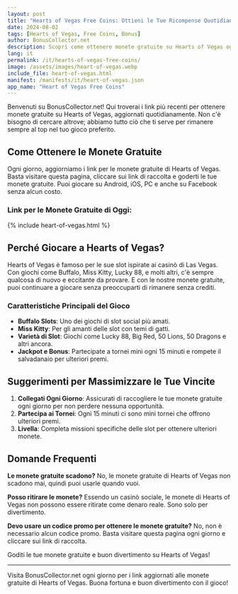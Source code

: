 ```yaml
---
layout: post
title: "Hearts of Vegas Free Coins: Ottieni le Tue Ricompense Quotidiane"
date: 2024-08-02
tags: [Hearts of Vegas, Free Coins, Bonus]
author: BonusCollector.net
description: Scopri come ottenere monete gratuite su Hearts of Vegas ogni giorno con i nostri link aggiornati.
lang: it
permalink: /it/hearts-of-vegas-free-coins/
image: /assets/images/heart-of-vegas.webp
include_file: heart-of-vegas.html
manifest: /manifests/it/heart-of-vegas.json
app_name: "Heart of Vegas Free Coins"
---
```


Benvenuti su BonusCollector.net! Qui troverai i link più recenti per ottenere monete gratuite su Hearts of Vegas, aggiornati quotidianamente. Non c'è bisogno di cercare altrove; abbiamo tutto ciò che ti serve per rimanere sempre al top nel tuo gioco preferito.

## Come Ottenere le Monete Gratuite

Ogni giorno, aggiorniamo i link per le monete gratuite di Hearts of Vegas. Basta visitare questa pagina, cliccare sui link di raccolta e goderti le tue monete gratuite. Puoi giocare su Android, iOS, PC e anche su Facebook senza alcun costo.

### Link per le Monete Gratuite di Oggi:

{% include heart-of-vegas.html %}

## Perché Giocare a Hearts of Vegas?

Hearts of Vegas è famoso per le sue slot ispirate ai casinò di Las Vegas. Con giochi come Buffalo, Miss Kitty, Lucky 88, e molti altri, c'è sempre qualcosa di nuovo e eccitante da provare. E con le nostre monete gratuite, puoi continuare a giocare senza preoccuparti di rimanere senza crediti.

### Caratteristiche Principali del Gioco

- **Buffalo Slots**: Uno dei giochi di slot social più amati.
- **Miss Kitty**: Per gli amanti delle slot con temi di gatti.
- **Varietà di Slot**: Giochi come Lucky 88, Big Red, 50 Lions, 50 Dragons e altri ancora.
- **Jackpot e Bonus**: Partecipate a tornei mini ogni 15 minuti e rompete il salvadanaio per ulteriori premi.

## Suggerimenti per Massimizzare le Tue Vincite

1. **Collegati Ogni Giorno**: Assicurati di raccogliere le tue monete gratuite ogni giorno per non perdere nessuna opportunità.
2. **Partecipa ai Tornei**: Ogni 15 minuti ci sono mini tornei che offrono ulteriori premi.
3. **Livella**: Completa missioni specifiche delle slot per ottenere ulteriori monete.

## Domande Frequenti

**Le monete gratuite scadono?**
No, le monete gratuite di Hearts of Vegas non scadono mai, quindi puoi usarle quando vuoi.

**Posso ritirare le monete?**
Essendo un casinò sociale, le monete di Hearts of Vegas non possono essere ritirate come denaro reale. Sono solo per divertimento.

**Devo usare un codice promo per ottenere le monete gratuite?**
No, non è necessario alcun codice promo. Basta visitare questa pagina ogni giorno e cliccare sui link di raccolta.

Goditi le tue monete gratuite e buon divertimento su Hearts of Vegas!

---

Visita BonusCollector.net ogni giorno per i link aggiornati alle monete gratuite di Hearts of Vegas. Buona fortuna e buon divertimento con il gioco!